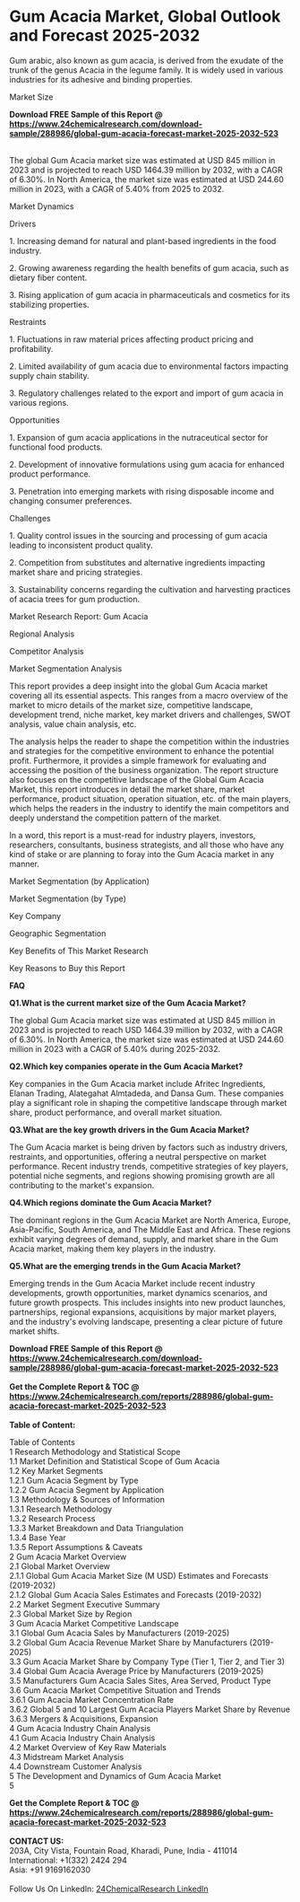 <h1>Gum Acacia Market, Global Outlook and Forecast 2025-2032</h1><p>Gum arabic, also known as gum acacia, is derived from the exudate of the trunk of the genus Acacia in the legume family. It is widely used in various industries for its adhesive and binding properties.</p><p>
Market Size</p><p>
</p><div><b>Download FREE Sample of this Report @ 
            <a href="https://www.24chemicalresearch.com/download-sample/288986/global-gum-acacia-forecast-market-2025-2032-523">
            https://www.24chemicalresearch.com/download-sample/288986/global-gum-acacia-forecast-market-2025-2032-523</a></b></div><br><p>The global Gum Acacia market size was estimated at USD 845 million in 2023 and is projected to reach USD 1464.39 million by 2032, with a CAGR of 6.30%. In North America, the market size was estimated at USD 244.60 million in 2023, with a CAGR of 5.40% from 2025 to 2032.</p><p>
Market Dynamics</p><p>
Drivers</p><p>
</p><p>1. Increasing demand for natural and plant-based ingredients in the food industry.</p><p>
</p><p>2. Growing awareness regarding the health benefits of gum acacia, such as dietary fiber content.</p><p>
</p><p>3. Rising application of gum acacia in pharmaceuticals and cosmetics for its stabilizing properties.</p><p>
Restraints</p><p>
</p><p>1. Fluctuations in raw material prices affecting product pricing and profitability.</p><p>
</p><p>2. Limited availability of gum acacia due to environmental factors impacting supply chain stability.</p><p>
</p><p>3. Regulatory challenges related to the export and import of gum acacia in various regions.</p><p>
Opportunities</p><p>
</p><p>1. Expansion of gum acacia applications in the nutraceutical sector for functional food products.</p><p>
</p><p>2. Development of innovative formulations using gum acacia for enhanced product performance.</p><p>
</p><p>3. Penetration into emerging markets with rising disposable income and changing consumer preferences.</p><p>
Challenges</p><p>
</p><p>1. Quality control issues in the sourcing and processing of gum acacia leading to inconsistent product quality.</p><p>
</p><p>2. Competition from substitutes and alternative ingredients impacting market share and pricing strategies.</p><p>
</p><p>3. Sustainability concerns regarding the cultivation and harvesting practices of acacia trees for gum production.</p><p>
</p><p>
Market Research Report: Gum Acacia</p><p>
Regional Analysis</p><p>
</p><p>
Competitor Analysis</p><p>
</p><p>
Market Segmentation Analysis</p><p>
</p><p>This report provides a deep insight into the global Gum Acacia market covering all its essential aspects. This ranges from a macro overview of the market to micro details of the market size, competitive landscape, development trend, niche market, key market drivers and challenges, SWOT analysis, value chain analysis, etc.</p><p>
</p><p>The analysis helps the reader to shape the competition within the industries and strategies for the competitive environment to enhance the potential profit. Furthermore, it provides a simple framework for evaluating and accessing the position of the business organization. The report structure also focuses on the competitive landscape of the Global Gum Acacia Market, this report introduces in detail the market share, market performance, product situation, operation situation, etc. of the main players, which helps the readers in the industry to identify the main competitors and deeply understand the competition pattern of the market.</p><p>
</p><p>In a word, this report is a must-read for industry players, investors, researchers, consultants, business strategists, and all those who have any kind of stake or are planning to foray into the Gum Acacia market in any manner.</p><p>
Market Segmentation (by Application)</p><p>
</p><p>
Market Segmentation (by Type)</p><p>
</p><p>
Key Company</p><p>
</p><p>
Geographic Segmentation</p><p>
</p><p>
Key Benefits of This Market Research</p><p>
</p><p>
Key Reasons to Buy this Report</p><p>
</p><p>
<strong>FAQ</strong></p><p>

</p><p><strong>Q1.What is the current market size of the Gum Acacia Market?</strong></p><p>
The global Gum Acacia market size was estimated at USD 845 million in 2023 and is projected to reach USD 1464.39 million by 2032, with a CAGR of 6.30%. In North America, the market size was estimated at USD 244.60 million in 2023 with a CAGR of 5.40% during 2025-2032.</p><p>
</p><p><strong>Q2.Which key companies operate in the Gum Acacia Market?</strong></p><p>
Key companies in the Gum Acacia market include Afritec Ingredients, Elanan Trading, Alategahat Almtadeda, and Dansa Gum. These companies play a significant role in shaping the competitive landscape through market share, product performance, and overall market situation.</p><p>
</p><p><strong>Q3.What are the key growth drivers in the Gum Acacia Market?</strong></p><p>
The Gum Acacia market is being driven by factors such as industry drivers, restraints, and opportunities, offering a neutral perspective on market performance. Recent industry trends, competitive strategies of key players, potential niche segments, and regions showing promising growth are all contributing to the market's expansion.</p><p>
</p><p><strong>Q4.Which regions dominate the Gum Acacia Market?</strong></p><p>
The dominant regions in the Gum Acacia Market are North America, Europe, Asia-Pacific, South America, and The Middle East and Africa. These regions exhibit varying degrees of demand, supply, and market share in the Gum Acacia market, making them key players in the industry.</p><p>
</p><p><strong>Q5.What are the emerging trends in the Gum Acacia Market?</strong></p><p>
Emerging trends in the Gum Acacia Market include recent industry developments, growth opportunities, market dynamics scenarios, and future growth prospects. This includes insights into new product launches, partnerships, regional expansions, acquisitions by major market players, and the industry's evolving landscape, presenting a clear picture of future market shifts.</p><div><b>Download FREE Sample of this Report @ 
            <a href="https://www.24chemicalresearch.com/download-sample/288986/global-gum-acacia-forecast-market-2025-2032-523">
            https://www.24chemicalresearch.com/download-sample/288986/global-gum-acacia-forecast-market-2025-2032-523</a></b></div><br><div><b>Get the Complete Report & TOC @ 
            <a href="https://www.24chemicalresearch.com/reports/288986/global-gum-acacia-forecast-market-2025-2032-523">
            https://www.24chemicalresearch.com/reports/288986/global-gum-acacia-forecast-market-2025-2032-523</a></b></div><br>
            <b>Table of Content:</b><p>Table of Contents<br />
1 Research Methodology and Statistical Scope<br />
1.1 Market Definition and Statistical Scope of Gum Acacia<br />
1.2 Key Market Segments<br />
1.2.1 Gum Acacia Segment by Type<br />
1.2.2 Gum Acacia Segment by Application<br />
1.3 Methodology & Sources of Information<br />
1.3.1 Research Methodology<br />
1.3.2 Research Process<br />
1.3.3 Market Breakdown and Data Triangulation<br />
1.3.4 Base Year<br />
1.3.5 Report Assumptions & Caveats<br />
2 Gum Acacia Market Overview<br />
2.1 Global Market Overview<br />
2.1.1 Global Gum Acacia Market Size (M USD) Estimates and Forecasts (2019-2032)<br />
2.1.2 Global Gum Acacia Sales Estimates and Forecasts (2019-2032)<br />
2.2 Market Segment Executive Summary<br />
2.3 Global Market Size by Region<br />
3 Gum Acacia Market Competitive Landscape<br />
3.1 Global Gum Acacia Sales by Manufacturers (2019-2025)<br />
3.2 Global Gum Acacia Revenue Market Share by Manufacturers (2019-2025)<br />
3.3 Gum Acacia Market Share by Company Type (Tier 1, Tier 2, and Tier 3)<br />
3.4 Global Gum Acacia Average Price by Manufacturers (2019-2025)<br />
3.5 Manufacturers Gum Acacia Sales Sites, Area Served, Product Type<br />
3.6 Gum Acacia Market Competitive Situation and Trends<br />
3.6.1 Gum Acacia Market Concentration Rate<br />
3.6.2 Global 5 and 10 Largest Gum Acacia Players Market Share by Revenue<br />
3.6.3 Mergers & Acquisitions, Expansion<br />
4 Gum Acacia Industry Chain Analysis<br />
4.1 Gum Acacia Industry Chain Analysis<br />
4.2 Market Overview of Key Raw Materials<br />
4.3 Midstream Market Analysis<br />
4.4 Downstream Customer Analysis<br />
5 The Development and Dynamics of Gum Acacia Market <br />
5</p><div><b>Get the Complete Report & TOC @ 
            <a href="https://www.24chemicalresearch.com/reports/288986/global-gum-acacia-forecast-market-2025-2032-523">
            https://www.24chemicalresearch.com/reports/288986/global-gum-acacia-forecast-market-2025-2032-523</a></b></div><br><b>CONTACT US:</b><br>
            203A, City Vista, Fountain Road, Kharadi, Pune, India - 411014<br>
            International: +1(332) 2424 294<br>
            Asia: +91 9169162030 <br><br>
            Follow Us On LinkedIn: <a href="https://www.linkedin.com/company/24chemicalresearch/">24ChemicalResearch LinkedIn</a>
